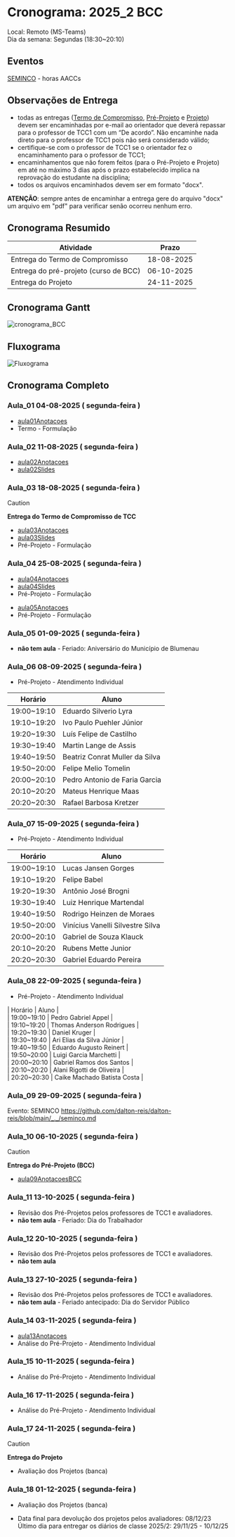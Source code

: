 # Cronograma:  2025_2 BCC  
  
Local:  Remoto (MS-Teams)  
Dia da semana:  Segundas (18:30\~20:10)  
  
<!-- [ ] Aviso: Inicio das aulas <> -->  
  
## Eventos  
  
<!--[Semana Acadêmica](https://github.com/dalton-reis/dalton-reis/blob/main/_._/semanaAcademica.md "Semana Acadêmica") - horas AACCs  -->  
[SEMINCO](https://github.com/dalton-reis/dalton-reis/blob/main/_._/seminco.md "SEMINCO") - horas AACCs  
  
## Observações de Entrega  
  
- todas as entregas ([Termo de Compromisso](../Aulas/aula01Anotacoes.md#termo-de-compromisso "Termo de Compromisso"), [Pré-Projeto](../Aulas/aula02Anotacoes.md#modelos-projetos "Pré-Projeto") e [Projeto](../Aulas/aula02Anotacoes.md#modelos-projetos "Projeto")) devem ser encaminhadas por e-mail ao orientador que deverá repassar para o professor de TCC1 com um “De acordo”. Não encaminhe nada direto para o professor de TCC1 pois não será considerado válido;  
- certifique-se com o professor de TCC1 se o orientador fez o encaminhamento para o professor de TCC1;  
- encaminhamentos que não forem feitos (para o Pré-Projeto e Projeto) em até no máximo 3 dias após o prazo estabelecido implica na reprovação do estudante na disciplina;  
- todos os arquivos encaminhados devem ser em formato "docx".  
  
**ATENÇÃO**: sempre antes de encaminhar a entrega gere do arquivo "docx" um arquivo em "pdf" para verificar senão ocorreu nenhum erro.  
  
## Cronograma Resumido  
  
| Atividade | Prazo |  
|--- | ---- |  
| Entrega do Termo de Compromisso |  18-08-2025  |  
| Entrega do pré-projeto (curso de BCC) |  06-10-2025  |  
| Entrega do Projeto |  24-11-2025  |  
  
## Cronograma Gantt  
  
![cronograma_BCC](../../svg/_BCC/Cronogramas/cronograma_BCC.svg "cronograma_BCC")
  
## Fluxograma  
  
![Fluxograma](cronogramaFluxograma.drawio.svg "fluxograma")  
  
## Cronograma Completo  
  
### Aula_01 04-08-2025  ( segunda-feira )  
  
<!-- \[AVISO] Termo atraso https://github.com/dalton-reis/disciplinaTCC1Privado/projects/1#card-67011391 -->  
- [aula01Anotacoes](../Aulas/aula01Anotacoes.md "aula01Anotacoes")  
- Termo - Formulação  
  
### Aula_02 11-08-2025  ( segunda-feira )  
  
- [aula02Anotacoes](../Aulas/aula02Anotacoes.md "aula02Anotacoes")  
- [aula02Slides](../Aulas/aula02Slides.pdf "aula02Slides")  
  
### Aula_03 18-08-2025  ( segunda-feira )  
  
> [!CAUTION]  
> **Entrega do Termo de Compromisso de TCC**  
  
- [aula03Anotacoes](../Aulas/aula03Anotacoes.md "aula03Anotacoes")  
- [aula03Slides](../Aulas/aula03Slides.pdf "aula03Slides")  
- Pré-Projeto - Formulação  
  
### Aula_04 25-08-2025  ( segunda-feira )  
  
<!-- \[AVISO] Orientadores https://github.com/dalton-reis/disciplinaTCC1Privado/projects/1#card-67524750 -->  
- [aula04Anotacoes](../Aulas/aula04Anotacoes.md "aula04Anotacoes")  
- [aula04Slides](../Aulas/aula04Slides.pdf "aula04Slides")  
- Pré-Projeto - Formulação  
  
<!-- \[AVISO] banca BCC https://github.com/dalton-reis/disciplinaTCC1Privado/projects/1#card-67445813 -->  
- [aula05Anotacoes](../Aulas/aula05Anotacoes.md "aula05Anotacoes")  
- Pré-Projeto - Formulação  
  
### Aula_05 01-09-2025  ( segunda-feira )  
  
- **não tem aula**  - Feriado: Aniversário do Município de Blumenau  
  
### Aula_06 08-09-2025  ( segunda-feira )  
  
<!-- \[AVISO] Atendimento BCC: https://github.com/dalton-reis/disciplinaTCC1Privado/projects/1#card-85660899 -->  
- Pré-Projeto - Atendimento Individual  

| Horário | Aluno |  
| -- | --- |  
| 19:00~19:10 | Eduardo Silverio Lyra |  
| 19:10~19:20 | Ivo Paulo Puehler Júnior |  
| 19:20~19:30 | Luís Felipe de Castilho |  
| 19:30~19:40 | Martin Lange de Assis |  
| 19:40~19:50 | Beatriz Conrat Muller da Silva |  
| 19:50~20:00 | Felipe Melio Tomelin |  
| 20:00~20:10 | Pedro Antonio de Faria Garcia |  
| 20:10~20:20 | Mateus Henrique Maas |  
| 20:20~20:30 | Rafael Barbosa Kretzer |  
  
### Aula_07 15-09-2025  ( segunda-feira )  
  
- Pré-Projeto - Atendimento Individual  

| Horário | Aluno |  
| -- | --- |  
| 19:00~19:10 | Lucas Jansen Gorges |  
| 19:10~19:20 | Felipe Babel |  
| 19:20~19:30 | Antônio José Brogni |  
| 19:30~19:40 | Luiz Henrique Martendal |  
| 19:40~19:50 | Rodrigo Heinzen de Moraes |  
| 19:50~20:00 | Vinícius Vanelli Silvestre Silva |  
| 20:00~20:10 | Gabriel de Souza Klauck |  
| 20:10~20:20 | Rubens Mette Junior |  
| 20:20~20:30 | Gabriel Eduardo Pereira |  
  
### Aula_08 22-09-2025  ( segunda-feira )  
  
- Pré-Projeto - Atendimento Individual  

| Horário | Aluno |  
| 19:00~19:10 | Pedro Gabriel Appel |  
| 19:10~19:20 | Thomas Anderson Rodrigues |  
| 19:20~19:30 | Daniel Kruger |  
| 19:30~19:40 | Ari Elias da Silva Júnior |  
| 19:40~19:50 | Eduardo Augusto Reinert |  
| 19:50~20:00 | Luigi Garcia Marchetti |  
| 20:00~20:10 | Gabriel Ramos dos Santos |  
| 20:10~20:20 | Alani Rigotti de Oliveira |  
| 20:20~20:30 | Caike Machado Batista Costa |  
  
### Aula_09 29-09-2025  ( segunda-feira )  
  
Evento: SEMINCO <https://github.com/dalton-reis/dalton-reis/blob/main/_._/seminco.md>  
  
### Aula_10 06-10-2025  ( segunda-feira )  
  
> [!CAUTION]  
> **Entrega do Pré-Projeto (BCC)**  
  
- [aula09AnotacoesBCC](../Aulas/aula09AnotacoesBCC.md "aula09AnotacoesBCC")  
  
### Aula_11 13-10-2025  ( segunda-feira )  
  
<!-- \[ ] Revisão dos Pré-Projetos: https://github.com/dalton-reis/disciplinaTCC1Privado/projects/1#card-86157761 -->  
- Revisão dos Pré-Projetos pelos professores de TCC1 e avaliadores.  
- **não tem aula**  - Feriado: Dia do Trabalhador  
  
### Aula_12 20-10-2025  ( segunda-feira )  
  
- Revisão dos Pré-Projetos pelos professores de TCC1 e avaliadores.  
- **não tem aula**  
  
### Aula_13 27-10-2025  ( segunda-feira )  
  
- Revisão dos Pré-Projetos pelos professores de TCC1 e avaliadores.  
- **não tem aula** - Feriado antecipado: Dia do Servidor Público  
  
### Aula_14 03-11-2025  ( segunda-feira )  
  
- [aula13Anotacoes](../Aulas/aula13Anotacoes.md "aula13Anotacoes")  
- Análise do Pré-Projeto - Atendimento Individual  
  
### Aula_15 10-11-2025  ( segunda-feira )  
  
- Análise do Pré-Projeto - Atendimento Individual  
  
### Aula_16 17-11-2025  ( segunda-feira )  
  
- Análise do Pré-Projeto - Atendimento Individual  
  
### Aula_17 24-11-2025  ( segunda-feira )  
  
> [!CAUTION]  
> **Entrega do Projeto**  
  
- Avaliação dos Projetos (banca)  
  
### Aula_18 01-12-2025  ( segunda-feira )  
  
- Avaliação dos Projetos (banca)  
  
<!-- [ ] Aviso: DION: fechar notas <> -->  
- Data final para devolução dos projetos pelos avaliadores:  08/12/23  
Último dia para entregar os diários de classe 2025/2: 29/11/25 - 10/12/25  
  